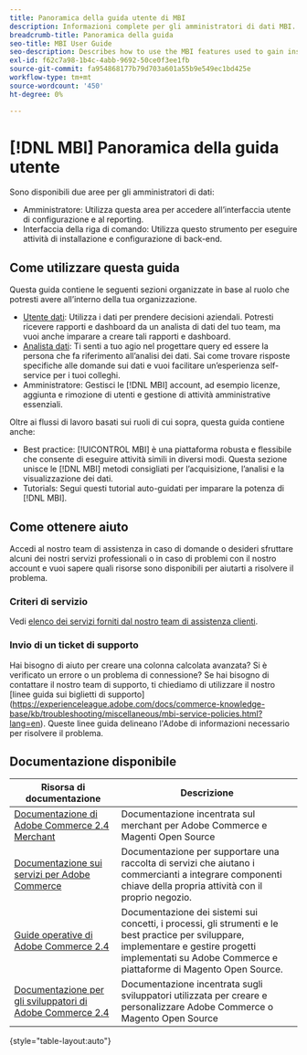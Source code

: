 ```yaml
---
title: Panoramica della guida utente di MBI
description: Informazioni complete per gli amministratori di dati MBI.
breadcrumb-title: Panoramica della guida
seo-title: MBI User Guide
seo-description: Describes how to use the MBI features used to gain insights from Adobe Commerce or Magento Open Source data.
exl-id: f62c7a98-1b4c-4abb-9692-50ce0f3ee1fb
source-git-commit: fa954868177b79d703a601a55b9e549ec1bd425e
workflow-type: tm+mt
source-wordcount: '450'
ht-degree: 0%

---
```


# [!DNL MBI] Panoramica della guida utente

Sono disponibili due aree per gli amministratori di dati:

- Amministratore: Utilizza questa area per accedere all’interfaccia utente di configurazione e al reporting.
- Interfaccia della riga di comando: Utilizza questo strumento per eseguire attività di installazione e configurazione di back-end.

## Come utilizzare questa guida

Questa guida contiene le seguenti sezioni organizzate in base al ruolo che potresti avere all’interno della tua organizzazione.

- [Utente dati](data-user.md): Utilizza i dati per prendere decisioni aziendali. Potresti ricevere rapporti e dashboard da un analista di dati del tuo team, ma vuoi anche imparare a creare tali rapporti e dashboard.
- [Analista dati](data-analyst.md): Ti senti a tuo agio nel progettare query ed essere la persona che fa riferimento all’analisi dei dati. Sai come trovare risposte specifiche alle domande sui dati e vuoi facilitare un’esperienza self-service per i tuoi colleghi.
- Amministratore: Gestisci le [!DNL MBI] account, ad esempio licenze, aggiunta e rimozione di utenti e gestione di attività amministrative essenziali.

Oltre ai flussi di lavoro basati sui ruoli di cui sopra, questa guida contiene anche:

- Best practice: [!UICONTROL MBI] è una piattaforma robusta e flessibile che consente di eseguire attività simili in diversi modi. Questa sezione unisce le [!DNL MBI] metodi consigliati per l’acquisizione, l’analisi e la visualizzazione dei dati.
- Tutorials: Segui questi tutorial auto-guidati per imparare la potenza di [!DNL MBI].

## Come ottenere aiuto

Accedi al nostro team di assistenza in caso di domande o desideri sfruttare alcuni dei nostri servizi professionali o in caso di problemi con il nostro account e vuoi sapere quali risorse sono disponibili per aiutarti a risolvere il problema.

### Criteri di servizio

Vedi [elenco dei servizi forniti dal nostro team di assistenza clienti](https://experienceleague.adobe.com/docs/commerce-knowledge-base/kb/troubleshooting/miscellaneous/mbi-service-policies.html?lang=en).

### Invio di un ticket di supporto

Hai bisogno di aiuto per creare una colonna calcolata avanzata? Si è verificato un errore o un problema di connessione? Se hai bisogno di contattare il nostro team di supporto, ti chiediamo di utilizzare il nostro [linee guida sui biglietti di supporto] (https://experienceleague.adobe.com/docs/commerce-knowledge-base/kb/troubleshooting/miscellaneous/mbi-service-policies.html?lang=en). Queste linee guida delineano l&#39;Adobe di informazioni necessario per risolvere il problema.

## Documentazione disponibile

| Risorsa di documentazione | Descrizione |
|----------------------- | ----------- |
| [Documentazione di Adobe Commerce 2.4 Merchant](https://experienceleague.adobe.com/docs/commerce-admin/user-guides/home.html) | Documentazione incentrata sul merchant per Adobe Commerce e Magenti Open Source |
| [Documentazione sui servizi per Adobe Commerce](https://experienceleague.adobe.com/docs/commerce-merchant-services/user-guides/home.html) | Documentazione per supportare una raccolta di servizi che aiutano i commercianti a integrare componenti chiave della propria attività con il proprio negozio. |
| [Guide operative di Adobe Commerce 2.4](https://experienceleague.adobe.com/docs/commerce-operations/operational-guides/home.html) | Documentazione dei sistemi sui concetti, i processi, gli strumenti e le best practice per sviluppare, implementare e gestire progetti implementati su Adobe Commerce e piattaforme di Magento Open Source. |
| [Documentazione per gli sviluppatori di Adobe Commerce 2.4](https://developer.adobe.com/commerce/) | Documentazione incentrata sugli sviluppatori utilizzata per creare e personalizzare Adobe Commerce o Magento Open Source |

{style=&quot;table-layout:auto&quot;}
